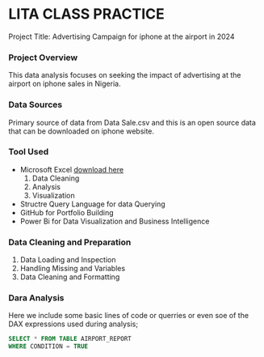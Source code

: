 # LITA CLASS PRACTICE
Project Title: Advertising Campaign for iphone at the airport in 2024

### Project Overview
This data analysis focuses on seeking the impact of advertising at the airport on iphone sales in Nigeria.

### Data Sources
Primary source of data from Data Sale.csv and this is an open source data that can be downloaded on iphone website.

### Tool Used
- Microsoft Excel [download here](https://microsoft.com)
  1. Data Cleaning
  2. Analysis
  3. Visualization
- Structre Query Language for data Querying
- GitHub for Portfolio Building
- Power Bi for Data Visualization and Business Intelligence

### Data Cleaning and Preparation
1. Data Loading and Inspection
2. Handling Missing and Variables
3. Data Cleaning and Formatting

### Dara Analysis
Here we include some basic lines of code or querries or even soe of the DAX expressions used during analysis;

```SQL
SELECT * FROM TABLE AIRPORT_REPORT
WHERE CONDITION = TRUE

```


   
  
